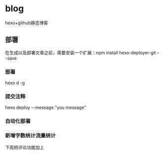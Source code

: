 # blog
hexo+github静态博客

## 部署
在生成以及部署文章之前，需要安装一个扩展：npm install hexo-deployer-git --save

### 部署
hexo d -g

### 提交注释
hexo deploy --message "you message"

### 自动化部署

### 新增字数统计流量统计

下周把评论功能加上
